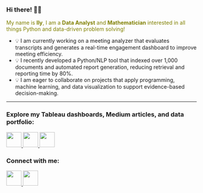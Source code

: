 ### Hi there! 👋🏽  

<span style="color:Olive">My name is <b>Ily</b>, I am a <b>Data Analyst</b> and <b>Mathematician</b> interested in all things Python and data-driven problem solving!</span>

- 💡 I am currently working on a meeting analyzer that evaluates transcripts and generates a real-time engagement dashboard to improve meeting efficiency.
- 💡 I recently developed a Python/NLP tool that indexed over 1,000 documents and automated report generation, reducing retrieval and reporting time by 80%.
- 💡 I am eager to collaborate on projects that apply programming, machine learning, and data visualization to support evidence-based decision-making.  

---

### Explore my Tableau dashboards, Medium articles, and data portfolio: 

<a href="https://your-portfolio-link.com">
  <img src="https://cdn.jsdelivr.net/gh/devicons/devicon/icons/html5/html5-original.svg" width="40" height="40"/>
</a>
<a href="https://public.tableau.com/app/profile/ily.kynion.coulibaly/vizzes">
  <img src="https://cdn.worldvectorlogo.com/logos/tableau-software.svg" width="40" height="40"/>
</a>
<a href="https://medium.com/@k.ilycoulibaly">
  <img src="https://upload.wikimedia.org/wikipedia/commons/e/ec/Medium_logo_Monogram.svg" width="40" height="40"/>
</a>

### Connect with me: 

<a href="https://www.linkedin.com/in/ily-kynion-coulibaly-05602a189/">
  <img src="https://cdn.jsdelivr.net/gh/devicons/devicon/icons/linkedin/linkedin-original.svg" width="40" height="40"/>
</a>

<a href="mailto:icoulibaly1@babson.edu">
  <img src="https://upload.wikimedia.org/wikipedia/commons/4/4e/Microsoft_Office_Outlook_%282018–present%29.svg" width="40" height="40"/>
</a>


